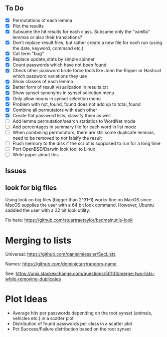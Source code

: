 ## To Do

- [x] Permutations of each lemma
- [x] Plot the results
- [x] Subsume the hit results for each class. Subsume only the "vanilla" lemmas or also their translations?
- [x] Don't replace result files, but rather create a new file for each run (using the date, keyword, command etc.)
- [x] Cat term "bug"
- [x] Replace update_stats by simple spinner
- [x] Count passwords which have not been found
- [x] Check other password brute force tools like John the Ripper or Hashcat which password variations they use
- [x] Show classes of each lemma
- [x] Better form of result visualization in results.txt
- [x] Show synset synonyms in synset selection menu
- [x] Only allow nouns in synset selection menu
- [x] Problem with not_found, found does not add up to total_found
- [x] Combine all permutators with each other
- [x] Create flat password lists, classify them as well
- [ ] Add lemma permutation/search statistics to WordNet mode
- [ ] Add percentages in summary file for each word in list mode
- [ ] When combining permutators, there are still some duplicate lemmas, need to be removed to not falsify the result
- [ ] Flush memory to the disk if the script is supposed to run for a long time
- [ ] Port OpenBSD/Darwin look tool to Linux
- [ ] Write paper about this

## Issues

## look for big files

Using look on big files (bigger than 2^31-1) works fine on MacOS since MacOS supplies the user with a 64 bit look command. However, Ubuntu saddled the user with a 32 bit look utility.

Fix here: https://github.com/stuartraetaylor/bsdmainutils-look

# Merging to lists

Universal: https://github.com/danielmiessler/SecLists

Names: https://github.com/dominictarr/random-name

See: https://unix.stackexchange.com/questions/50103/merge-two-lists-while-removing-duplicates

# Plot Ideas

- Average hits per passwords depending on the root synset (animals, vehicles etc.) in a scatter plot
- Distribution of found passwords per class in a scatter plot
- Pct Success/Failure distribution based on the root synset
